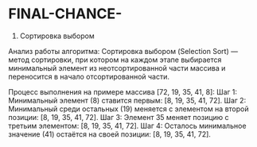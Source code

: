 # FINAL-CHANCE-
1. Сортировка выбором

Анализ работы алгоритма:
Сортировка выбором (Selection Sort) — метод сортировки, при котором на каждом этапе выбирается минимальный элемент из неотсортированной части массива и переносится в начало отсортированной части.

Процесс выполнения на примере массива [72, 19, 35, 41, 8]:
Шаг 1: Минимальный элемент (8) ставится первым: [8, 19, 35, 41, 72].
Шаг 2: Минимальный среди остальных (19) меняется с элементом на второй позиции: [8, 19, 35, 41, 72].
Шаг 3: Элемент 35 меняет позицию с третьим элементом: [8, 19, 35, 41, 72].
Шаг 4: Осталось минимальное значение (41) остаётся на своей позиции: [8, 19, 35, 41, 72].
